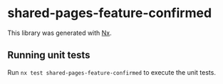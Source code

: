 # shared-pages-feature-confirmed

This library was generated with [Nx](https://nx.dev).

## Running unit tests

Run `nx test shared-pages-feature-confirmed` to execute the unit tests.
